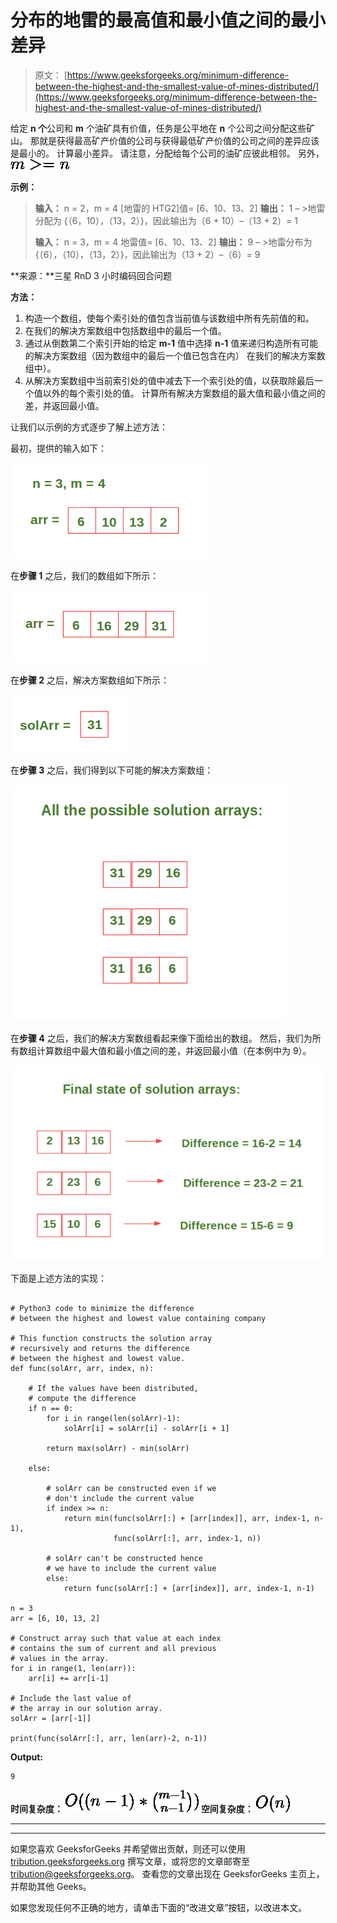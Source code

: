 # 分布的地雷的最高值和最小值之间的最小差异

> 原文： [https://www.geeksforgeeks.org/minimum-difference-between-the-highest-and-the-smallest-value-of-mines-distributed/](https://www.geeksforgeeks.org/minimum-difference-between-the-highest-and-the-smallest-value-of-mines-distributed/)

给定 **n 个**公司和 **m** 个油矿具有价值，任务是公平地在 **n** 个公司之间分配这些矿山。 那就是获得最高矿产价值的公司与获得最低矿产价值的公司之间的差异应该是最小的。 计算最小差异​​。 请注意，分配给每个公司的油矿应彼此相邻。 另外，![m >= n](img/8eeab87e75aadefb566f6d6ea58fbdfe.png "Rendered by QuickLaTeX.com")

**示例：**

> **输入：** n = 2，m = 4 [地雷的 HTG2]值= [6、10、13、2]
> **输出：** 1 – >地雷分配为 {（6，10），（13，2）}，因此输出为（6 + 10）–（13 + 2）= 1
> 
> **输入：** n = 3，m = 4
> 地雷值= [6、10、13、2]
> **输出：** 9 – >地雷分布为 {（6），（10），（13，2）}，因此输出为（13 + 2）–（6）= 9

**来源：**三星 RnD 3 小时编码回合问题

**方法：**

1.  构造一个数组，使每个索引处的值包含当前值与该数组中所有先前值的和。
2.  在我们的解决方案数组中包括数组中的最后一个值。
3.  通过从倒数第二个索引开始的给定 **m-1** 值中选择 **n-1** 值来递归构造所有可能的解决方案数组（因为数组中的最后一个值已包含在内） 在我们的解决方案数组中）。
4.  从解决方案数组中当前索引处的值中减去下一个索引处的值，以获取除最后一个值以外的每个索引处的值。 计算所有解决方案数组的最大值和最小值之间的差，并返回最小值。

让我们以示例的方式逐步了解上述方法：

最初，提供的输入如下：

![](img/99bfa2aed01b4e4fc7e3c52274ade877.png)

在**步骤 1** 之后，我们的数组如下所示：

![](img/c127577c8656050f3681403f0c0b26a6.png)

在**步骤 2** 之后，解决方案数组如下所示：

![](img/bd2a586ecddc281729fb755597f65df0.png)

在**步骤 3** 之后，我们得到以下可能的解决方案数组：

![](img/84db6f03c7e96823942d36fb9a91b4a4.png)

在**步骤 4** 之后，我们的解决方案数组看起来像下面给出的数组。 然后，我们为所有数组计算数组中最大值和最小值之间的差，并返回最小值（在本例中为 9）。

![](img/2bc2dd59b9197efa3d2377a7a8745b01.png)

下面是上述方法的实现：

```

# Python3 code to minimize the difference  
# between the highest and lowest value containing company 

# This function constructs the solution array  
# recursively and returns the difference  
# between the highest and lowest value. 
def func(solArr, arr, index, n): 

    # If the values have been distributed, 
    # compute the difference 
    if n == 0: 
        for i in range(len(solArr)-1): 
            solArr[i] = solArr[i] - solArr[i + 1] 

        return max(solArr) - min(solArr) 

    else: 

        # solArr can be constructed even if we  
        # don't include the current value 
        if index >= n: 
            return min(func(solArr[:] + [arr[index]], arr, index-1, n-1),  
                       func(solArr[:], arr, index-1, n)) 

        # solArr can't be constructed hence  
        # we have to include the current value     
        else: 
            return func(solArr[:] + [arr[index]], arr, index-1, n-1) 

n = 3
arr = [6, 10, 13, 2] 

# Construct array such that value at each index  
# contains the sum of current and all previous  
# values in the array. 
for i in range(1, len(arr)): 
    arr[i] += arr[i-1] 

# Include the last value of  
# the array in our solution array. 
solArr = [arr[-1]] 

print(func(solArr[:], arr, len(arr)-2, n-1)) 

```

**Output:**

```
9

```

**时间复杂度：** ![O((n-1) * {m-1\choose n-1})](img/6eb1342bbccb10d1d771a98f85a6042c.png "Rendered by QuickLaTeX.com")
**空间复杂度：** ![O(n)](img/d5229a9c6f59029cbbb0f53974c9a9de.png "Rendered by QuickLaTeX.com")



* * *

* * *

如果您喜欢 GeeksforGeeks 并希望做出贡献，则还可以使用 [tribution.geeksforgeeks.org](https://contribute.geeksforgeeks.org/) 撰写文章，或将您的文章邮寄至 tribution@geeksforgeeks.org。 查看您的文章出现在 GeeksforGeeks 主页上，并帮助其他 Geeks。

如果您发现任何不正确的地方，请单击下面的“改进文章”按钮，以改进本文。